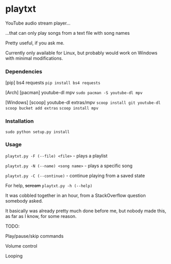# playtxt
YouTube audio stream player...

...that can only play songs from a text file with song names

Pretty useful, if you ask me.

Currently only available for Linux, but probably would work on Windows with minimal modifications.

### Dependencies
[pip] bs4 requests
`pip install bs4 requests`

[Arch]
[pacman] youtube-dl mpv
`sudo pacman -S youtube-dl mpv`

[Windows]
[scoop] youtube-dl extras/mpv
`scoop install git youtube-dl`
`scoop bucket add extras`
`scoop install mpv`

### Installation
`sudo python setup.py install`

### Usage
`playtxt.py -F (--file) <file>` - plays a playlist

`playtxt.py -N (--name) <song name>` - plays a specific song

`playtxt.py -C (--continue)` - continue playing from a saved state

For help, ~~scream~~ `playtxt.py -h (--help)`

It was cobbled together in an hour, from a StackOverflow question somebody asked.

It basically was already pretty much done before me, but nobody made this, as far as I know, for some reason.

TODO:

Play/pause/skip commands

Volume control

Looping
